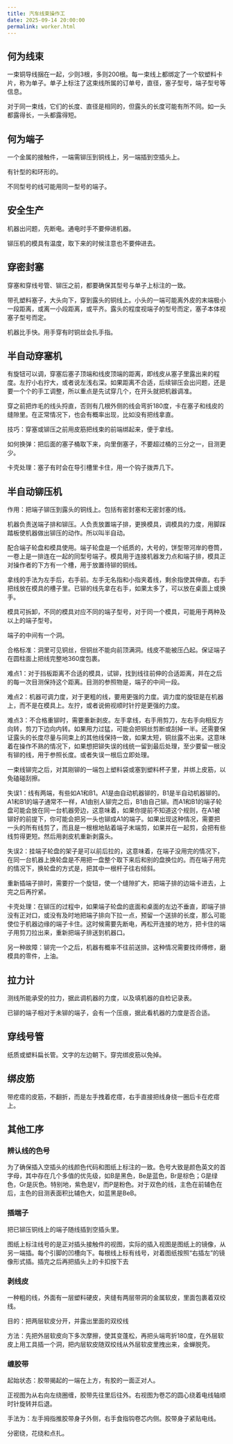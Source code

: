 ```yaml
---
title: 汽车线束操作工
date: 2025-09-14 20:00:00
permalink: worker.html
---
```


## 何为线束

一束铜导线捆在一起，少则3根，多则200根。每一束线上都绑定了一个软塑料卡片，称为单子。单子上标注了这束线所属的订单号，直径，塞子型号，端子型号等信息。

对于同一束线，它们的长度、直径是相同的，但露头的长度可能有所不同。如一头都露得长，一头都露得短。

## 何为端子

一个金属的接触件，一端需铆压到铜线上，另一端插到空插头上。

有针型的和环形的。

不同型号的线可能用同一型号的端子。

## 安全生产

机器出问题，先断电。通电时手不要伸进机器。

铆压机的模具有温度，取下来的时候注意也不要伸进去。

## 穿密封塞

穿塞和穿线号管、铆压之前，都要确保其型号与单子上标注的一致。

带孔塑料塞子，大头向下，穿到露头的铜线上。小头的一端可能离外皮的末端极小一段距离，或离一小段距离，或平齐。露头的程度视端子的型号而定，塞子本体视塞子型号而定。

机器比手快。用手穿有时铜丝会扎手指。

## 半自动穿塞机

有旋钮可以调，穿塞后塞子顶端和线皮顶端的距离，即线皮从塞子里露出来的程度。左拧小右拧大，或者说左浅右深。如果距离不合适，后续铆压会出问题，还是要一个个的手工调整，所以重点是先试穿几个，在开头就把机器调准。

穿之前把炸毛的线头捋直，否则有几根外侧的线会弯折180度，卡在塞子和线皮的缝隙里。在正常情况下，也会有概率出现，比如没有把线拿直。

技巧：穿塞或铆压之前用皮筋把线束的前端绑起来，便于拿线。

如何换弹：把后面的塞子桶取下来，向里倒塞子，不要超过桶的三分之一，目测更少。

卡壳处理：塞子有时会在导引槽里卡住，用一个钩子拨弄几下。

## 半自动铆压机

作用：把端子铆压到露头的铜线上。包括有密封塞和无密封塞的线。

机器负责送端子排和铆压。人负责放置端子排，更换模具，调模具的力度，用脚踩踏板使机器做出铆压的动作。所以叫半自动。

配合端子轮盘和模具使用。端子轮盘是一个纸质的，大号的，饼型带河岸的卷筒，一卷上是一排连在一起的同型号端子。模具用于连接机器发力点和端子排，模具正对操作者的下方有一个槽，用于放置待铆的铜线。

拿线的手法为左手后，右手前。左手无名指和小指夹着线，剩余指使其伸直。右手把线放在模具的槽子里。已铆的线先拿在右手，如果太多了，可以放在桌面上或换手。

模具可拆卸，不同的模具对应不同的端子型号，对于同一个模具，可能用于两种及以上的端子型号。

端子的中间有一个洞。

合格标准：洞里可见铜丝，但铜丝不能向前顶满洞。线皮不能被压凸起。保证端子在圆柱面上把线完整地360度包裹。

难点1：对于挡板距离不合适的模具，试铆，找到线往前伸的合适距离，并在之后的每一次目测保持这个距离。目测的参照物是，端子的中间一段。

难点2：机器可调力度，对于更粗的线，要用更强的力度。调力度的旋钮是在机器上，而不是在模具上。左拧，或者说俯视顺时针拧是更强的力度。

难点3：不合格重铆时，需要重新剥皮。左手拿线，右手用剪刀，左右手向相反方向转，剪刀下边向内转。如果用力过猛，可能会把铜丝剪断或刮掉一半。还需要保证露头的长度尽量与同束上的其他线保持一致，如果太短，铜丝露不出来。这意味着在操作不熟的情况下，如果想把铆失误的线统一留到最后处理，至少要留一根没有铆的线，用于参照长度。或者失误一根后立即处理。

一束线铆完之后，对其刚铆的一端包上塑料袋或塞到塑料杯子里，并绑上皮筋，以免磕碰刮擦。

失误1：线有两端，有些如A1和B1。A1是由自动机器铆的，B1是半自动机器铆的。A1和B1的端子通常不一样，A1由别人铆完之后，B1由自己铆。而A1和B1的端子轮盘可能会放在同一台机器旁边，这意味着，如果你提前不知道这个规则，在A1被铆好的前提下，你可能会把另一头也铆成A1的端子。如果出现这种情况，需要把一头的所有线剪了，而且是一根根地贴着端子末端剪，如果并在一起剪，会把有些线剪得更短。然后用剥皮机重新剥露头。

失误2：挂端子轮盘的架子是可以前后拉的，这意味着，在端子没用完的情况下，在同一台机器上换轮盘是不用把一盘整个取下来后和别的盘换位的。而在端子用完的情况下，换轮盘的方式是，把其中一根杆子往右倾斜。

重新插端子排时，需要拧一个旋钮，使一个缝隙扩大，把端子排的边端卡进去，上完之后再拧紧。

卡壳处理：在铆压的过程中，如果端子轮盘的底面和桌面的左边不垂直，即端子排没有正对口，或没有及时地把端子排向下拉一点，预留一个送排的长度，那么可能使位于机器边缘的端子卡住。这时候需要先断电，再松开连接的地方，把卡住的端子用剪刀拉出来，重新把端子排送到机器口。

另一种故障：铆完一个之后，机器有概率不往前送排。这种情况需要找师傅修，磨模具的零件，上油。

## 拉力计

测线所能承受的拉力，据此调机器的力度，以及填机器的自检记录表。

已铆的端子相对于未铆的端子，会有一个压痕，据此看机器的力度是否合适。

## 穿线号管

纸质或塑料扁长管。文字的左边朝下。穿完绑皮筋以免掉。

## 绑皮筋

带疙瘩的皮筋，不翻折，而是左手拽着疙瘩，右手直接把线身绕一圈后卡在疙瘩上。

## 其他工序

### 辨认线的色号

为了确保插入空插头的线颜色代码和图纸上标注的一致。色号大致是颜色英文的首字母，其中存在几个多值的优先级，如B是黑色，Be是蓝色，Br是棕色；G是绿色，Gr是灰色。特别地，紫色是V，而P是粉色。对于双色的线，主色在前辅色在后，主色的目测表面积比辅色大，如蓝黑是BeB。

### 插端子

把已铆压铜线上的端子随线插到空插头里。

图纸上标注线号的是正对插头接触件的视图，实际的插入视图是图纸上的镜像，从另一端插。每个引脚的凹槽向下。每根线上标有线号，对着图纸按照“右插左”的镜像形式插。插完之后再把插头上的卡扣按下去

### 剥线皮

一种粗的线，外面有一层塑料硬皮，夹缝有两层带洞的金属软皮，里面包裹着双绞线。

目的：把两层软皮分开，并露出里面的双绞线

方法：先把外层软皮向下多次摩擦，使其变蓬松，再把头端弯折180度，在外层软皮上用工具插一个洞，把内层软皮随双绞线从外层软皮里拽出来，金蝉脱壳。

### 缠胶带

起始状态：胶带揭起的一端在上方，有胶的一面正对人。

正视图为从右向左绕圈缠，胶带先往里后往外。右视图为卷芯的圆心绕着电线轴顺时针旋转并后退。

手法为：左手拇指推胶带身子外侧，右手食指钩卷芯内侧。胶带身子紧贴电线。

分密绕，花绕和点扎。